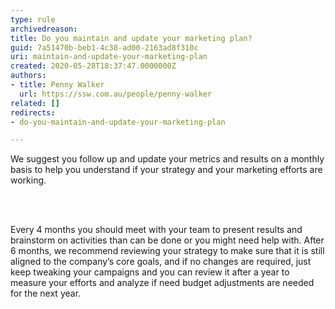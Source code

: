 ```yaml
---
type: rule
archivedreason: 
title: Do you maintain and update your marketing plan?
guid: 7a51470b-beb1-4c38-ad00-2163ad8f310c
uri: maintain-and-update-your-marketing-plan
created: 2020-05-28T18:37:47.0000000Z
authors:
- title: Penny Walker
  url: https://ssw.com.au/people/penny-walker
related: []
redirects:
- do-you-maintain-and-update-your-marketing-plan

---
```



<p class="ssw15-rteElement-P">​We suggest you follow up and update your metrics and results on a monthly basis to&#160;help you understand if your strategy and your marketing efforts are working.<br></p>
<br><excerpt class='endintro'></excerpt><br>
<p class="ssw15-rteElement-P">Every&#160;4&#160;months you should meet with your team to present results and brainstorm on activities than can be done or you might need help with. After 6 months, we recommend reviewing your strategy to make sure&#160;that&#160;it is still aligned to the company’s core goals, and if no changes are required, just keep tweaking your campaigns and you can review it after a year to measure your efforts and analyze if need budget adjustments are needed for the next year.​<br></p>


